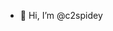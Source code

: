 - 👋 Hi, I’m @c2spidey

<!---
c2spidey/c2spidey is a ✨ special ✨ repository because its `README.md` (this file) appears on your GitHub profile.
You can click the Preview link to take a look at your changes.
--->
